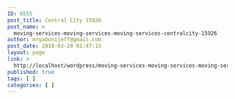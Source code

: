 ```yaml
---
ID: 6555
post_title: Central City 15926
post_name: >
  moving-services-moving-services-moving-services-centralcity-15926
author: mrgabonijeff@gmail.com
post_date: 2018-03-28 01:47:15
layout: page
link: >
  http://localhost/wordpress/moving-services-moving-services-moving-services-centralcity-15926/
published: true
tags: [ ]
categories: [ ]
---
```

